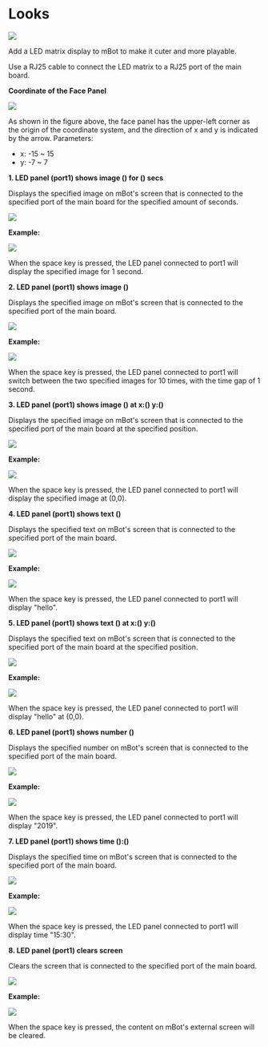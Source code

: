 # Looks

![](../../.gitbook/assets/0.jpeg)

Add a LED matrix display to mBot to make it cuter and more playable.

Use a RJ25 cable to connect the LED matrix to a RJ25 port of the main board.

**Coordinate of the Face Panel**

![](../../.gitbook/assets/1%20%281%29.png)

As shown in the figure above, the face panel has the upper-left corner as the origin of the coordinate system, and the direction of x and y is indicated by the arrow. Parameters:

* x: -15 ~ 15
* y: -7 ~ 7

**1. LED panel \(port1\) shows image \(\) for \(\) secs**

Displays the specified image on mBot's screen that is connected to the specified port of the main board for the specified amount of seconds.

![](../../.gitbook/assets/2%20%2817%29.png)

**Example:**

![](../../.gitbook/assets/3%20%283%29.png)

When the space key is pressed, the LED panel connected to port1 will display the specified image for 1 second.

**2. LED panel \(port1\) shows image \(\)**

Displays the specified image on mBot's screen that is connected to the specified port of the main board.

![](../../.gitbook/assets/4%20%2813%29.png)

**Example:**

![](../../.gitbook/assets/5%20%282%29.png)

When the space key is pressed, the LED panel connected to port1 will switch between the two specified images for 10 times, with the time gap of 1 second.

**3. LED panel \(port1\) shows image \(\) at x:\(\) y:\(\)**

Displays the specified image on mBot's screen that is connected to the specified port of the main board at the specified position.

![](../../.gitbook/assets/6%20%284%29.png)

**Example:**

![](../../.gitbook/assets/7%20%2810%29.png)

When the space key is pressed, the LED panel connected to port1 will display the specified image at \(0,0\).

**4. LED panel \(port1\) shows text \(\)**

Displays the specified text on mBot's screen that is connected to the specified port of the main board.

![](../../.gitbook/assets/8%20%286%29.png)

**Example:**

![](../../.gitbook/assets/9%20%282%29.png)

When the space key is pressed, the LED panel connected to port1 will display "hello".

**5. LED panel \(port1\) shows text \(\) at x:\(\) y:\(\)**

Displays the specified text on mBot's screen that is connected to the specified port of the main board at the specified position.

![](../../.gitbook/assets/10%20%288%29.png)

**Example:**

![](../../.gitbook/assets/11%20%282%29.png)

When the space key is pressed, the LED panel connected to port1 will display "hello" at \(0,0\).

**6. LED panel \(port1\) shows number \(\)**

Displays the specified number on mBot's screen that is connected to the specified port of the main board.

![](../../.gitbook/assets/12.png)

**Example:**

![](../../.gitbook/assets/13.png)

When the space key is pressed, the LED panel connected to port1 will display "2019".

**7. LED panel \(port1\) shows time \(\):\(\)**

Displays the specified time on mBot's screen that is connected to the specified port of the main board.

![](../../.gitbook/assets/14%20%283%29.png)

**Example:**

![](../../.gitbook/assets/15%20%281%29.png)

When the space key is pressed, the LED panel connected to port1 will display time "15:30".

**8. LED panel \(port1\) clears screen**

Clears the screen that is connected to the specified port of the main board.

![](../../.gitbook/assets/16.png)

**Example:**

![](../../.gitbook/assets/17%20%282%29.png)

When the space key is pressed, the content on mBot's external screen will be cleared.

